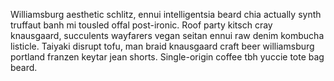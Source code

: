 Williamsburg aesthetic schlitz, ennui intelligentsia beard chia actually synth truffaut banh mi tousled offal post-ironic. Roof party kitsch cray knausgaard, succulents wayfarers vegan seitan ennui raw denim kombucha listicle. Taiyaki disrupt tofu, man braid knausgaard craft beer williamsburg portland franzen keytar jean shorts. Single-origin coffee tbh yuccie tote bag beard.